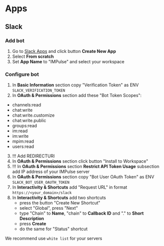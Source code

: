 # Apps

## Slack

### Add bot

1. Go to [Slack Apps](https://api.slack.com/apps) and click button **Create New App**
2. Select **From scratch**
3. Set **App Name** to "IMPulse" and select your workspace

### Configure bot

1. In **Basic Information** section copy "Verification Token" as ENV `SLACK_VERIFICATION_TOKEN`
2. In **OAuth & Permissions** section add these "Bot Token Scopes":
  - channels:read
  - chat:write
  - chat:write.customize
  - chat:write.public
  - groups:read
  - im:read
  - im:write
  - mpim:read
  - users:read
3. !!! Add REDIRECTURI
4. In **OAuth & Permissions** section click button "Install to Workspace"
5. !!! In **OAuth & Permissions** section **Restrict API Token Usage** subsection add IP address of your IMPulse server
5.  In **OAuth & Permissions** section copy "Bot User OAuth Token" as ENV `SLACK_BOT_USER_OAUTH_TOKEN`
6. In **Interactivity & Shortcuts** add "Request URL" in format `https://<your_domain>/slack`
7. In **Interactivity & Shortcuts** add two shortcuts
   - press the button "Create New Shortcut"
   - select "Global", press "Next"
   - type "Chain" to **Name**, "chain" to **Callback ID** and "." to **Short Description**
   - press **Create**
   - do the same for "Status" shortcut

We recommend use `white list` for your servers
